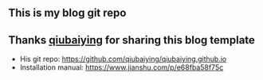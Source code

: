 ## This is my blog git repo

## Thanks [qiubaiying](https://github.com/qiubaiying) for sharing this blog template
- His git repo:
https://github.com/qiubaiying/qiubaiying.github.io
- Installation manual:
https://www.jianshu.com/p/e68fba58f75c
